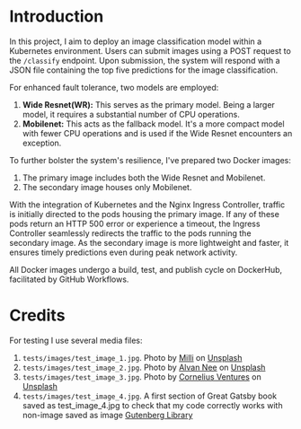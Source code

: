 # Introduction

In this project, I aim to deploy an image classification model within a Kubernetes environment. Users can submit images using a POST request to the `/classify` endpoint. Upon submission, the system will respond with a JSON file containing the top five predictions for the image classification.

For enhanced fault tolerance, two models are employed:

1. __Wide Resnet(WR):__ This serves as the primary model. Being a larger model, it requires a substantial number of CPU operations.
2. __Mobilenet:__ This acts as the fallback model. It's a more compact model with fewer CPU operations and is used if the Wide Resnet encounters an exception.

To further bolster the system's resilience, I've prepared two Docker images:

1. The primary image includes both the Wide Resnet and Mobilenet.
2. The secondary image houses only Mobilenet.

With the integration of Kubernetes and the Nginx Ingress Controller, traffic is initially directed to the pods housing the primary image. If any of these pods return an HTTP 500 error or experience a timeout, the Ingress Controller seamlessly redirects the traffic to the pods running the secondary image. As the secondary image is more lightweight and faster, it ensures timely predictions even during peak network activity.

All Docker images undergo a build, test, and publish cycle on DockerHub, facilitated by GitHub Workflows.

# Credits

For testing I use several media files:

1. `tests/images/test_image_1.jpg`. Photo by <a href="https://unsplash.com/@marliesestreefland?utm_source=unsplash&utm_medium=referral&utm_content=creditCopyText">Milli</a> on <a href="https://unsplash.com/photos/2l0CWTpcChI?utm_source=unsplash&utm_medium=referral&utm_content=creditCopyText">Unsplash</a>
2.  `tests/images/test_image_2.jpg`. Photo by <a href="https://unsplash.com/@alvannee?utm_source=unsplash&utm_medium=referral&utm_content=creditCopyText">Alvan Nee</a> on <a href="https://unsplash.com/photos/ZCHj_2lJP00?utm_source=unsplash&utm_medium=referral&utm_content=creditCopyText">Unsplash</a>
3. `tests/images/test_image_3.jpg`. Photo by <a href="https://unsplash.com/@corneliusventures?utm_source=unsplash&utm_medium=referral&utm_content=creditCopyText">Cornelius Ventures</a> on <a href="https://unsplash.com/photos/Ak81Vc-kCf4?utm_source=unsplash&utm_medium=referral&utm_content=creditCopyText">Unsplash</a>
4. `tests/images/test_image_4.jpg`. A first section of Great Gatsby book saved as test_image_4.jpg to check that my code correctly works with non-image saved as image [Gutenberg Library](https://www.gutenberg.org/cache/epub/64317/pg64317-images.html)
   